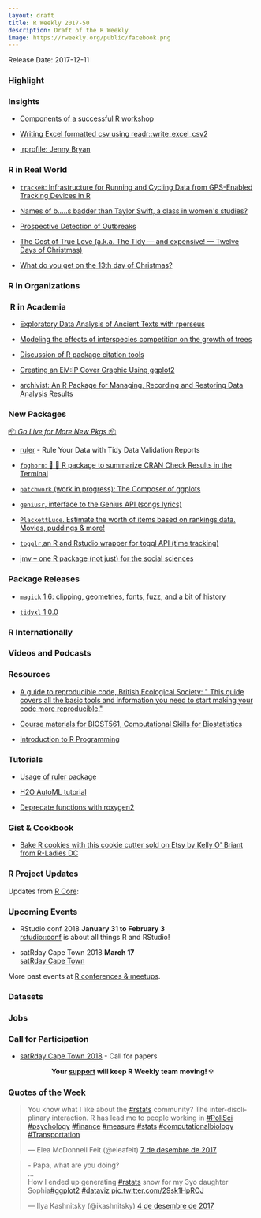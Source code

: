 ```yaml
---
layout: draft
title: R Weekly 2017-50
description: Draft of the R Weekly
image: https://rweekly.org/public/facebook.png
---
```


Release Date: 2017-12-11

###  Highlight




### Insights

+ [Components of a successful R workshop](https://blog.cpsievert.me/2017/12/04/components-of-a-successful-r-workshop/)

+ [Writing Excel formatted csv using readr::write_excel_csv2](http://appsilondatascience.com/blog/rstats/2017/12/08/readr.html)

+ [.rprofile: Jenny Bryan](https://ropensci.org/blog/2017/12/08/rprofile-jenny-bryan/)

### R in Real World

+ [`trackeR`: Infrastructure for Running and Cycling Data from GPS-Enabled Tracking Devices in R](https://www.jstatsoft.org/article/view/v082i07)

+ [Names of b.....s badder than Taylor Swift, a class in women's studies?](http://www.masalmon.eu/2017/12/05/badderb/)

+ [Prospective Detection of Outbreaks](https://arxiv.org/abs/1711.08960)

+ [The Cost of True Love (a.k.a. The Tidy — and expensive! — Twelve Days of Christmas)](https://rud.is/b/2017/12/05/the-cost-of-true-love-a-k-a-the-tidy-and-expensive-twelve-days-of-christmas/)

+ [What do you get on the 13th day of Christmas?](http://rpubs.com/markus/338158)

###  R in Organizations

###  R in Academia

+ [Exploratory Data Analysis of Ancient Texts with rperseus](https://ropensci.org/blog/2017/12/05/rperseus/)

+ [Modeling the effects of interspecies competition on the growth of trees](http://rpubs.com/rudeboybert/research_bytes_trees)

+ [Discussion of R package citation tools](https://github.com/ropensci/unconf17/issues/24)

+ [Creating an EM:IP Cover Graphic Using ggplot2](https://www.wjakethompson.com/post/mirt-visualization/)

+ [	archivist: An R Package for Managing, Recording and Restoring Data Analysis Results](https://www.jstatsoft.org/article/view/v082i11)


###  New Packages

<p class="added-hostname"><a href="https://rweekly.org/live" target="_blank" class="externalLink">📦 <i>Go Live for More New Pkgs</i> 📦</a></p>

+ [ruler](https://echasnovski.github.io/ruler/) - Rule Your Data with Tidy Data Validation Reports

+ [`foghorn`: 📢 🚢 R package to summarize CRAN Check Results in the Terminal](https://github.com/fmichonneau/foghorn)

+ [`patchwork` (work in progress): The Composer of ggplots](https://github.com/thomasp85/patchwork)

+ [`geniusr`, interface to the Genius API (songs lyrics)](https://ewenme.rbind.io/blog/2017-12-06-introducing_geniusr/)

+ [`PlackettLuce`. Estimate the worth of items based on rankings data. Movies, puddings & more!]( https://hturner.github.io/PlackettLuce/index.html)

+ [`togglr`,an R and Rstudio wrapper for toggl API (time tracking)](https://github.com/ThinkR-open/togglr)

+ [jmv – one R package (not just) for the social sciences](https://blog.jamovi.org/2017/12/07/jmv.html)

### Package Releases

+ [`magick` 1.6: clipping, geometries, fonts, fuzz, and a bit of history](https://ropensci.org/technotes/2017/12/05/magick-16/)

+ [`tidyxl` 1.0.0](https://github.com/nacnudus/tidyxl/releases/tag/v1.0.0)

###  R Internationally





###  Videos and Podcasts




###  Resources

+ [A guide to reproducible code, British Ecological Society: " This guide covers all the basic tools and information you need to start making your code more reproducible."](http://www.britishecologicalsociety.org/wp-content/uploads/2017/12/guide-to-reproducible-code.pdf)

+ [Course materials for BIOST561, Computational Skills for Biostatistics](https://github.com/adw96/biostat561)

+ [Introduction to R Programming](https://cecilialee.github.io//blog/2017/12/05/intro-to-r-programming.html)


###  Tutorials

+ [Usage of ruler package](http://www.questionflow.org/2017/12/05/usage-of-ruler-package/)

+ [H2O AutoML tutorial](https://github.com/h2oai/h2o-tutorials/tree/master/h2o-world-2017/automl)

+ [Deprecate functions with roxygen2](http://mirai-solutions.ch/news/2017/12/05/roxygen2-deprecate/)


### Gist & Cookbook


<!--<div class="post-more-begin"></div><div class="post-more-end"></div>-->

+ [Bake R cookies with this cookie cutter sold on Etsy by Kelly O' Briant from R-Ladies DC](https://www.etsy.com/listing/562883124/r-logo-cookie-cutter)

###  R Project Updates

Updates from [R Core](http://developer.r-project.org/blosxom.cgi/R-devel/NEWS):




###  Upcoming Events

+ RStudio conf 2018 **January 31 to February 3** <br />
[rstudio::conf](https://www.rstudio.com/conference/) is about all things R and RStudio!

+ satRday Cape Town 2018 **March 17** <br />
[satRday Cape Town](http://capetown2018.satrdays.org/)

<!-- + R/Finance 2018 **June 1 and 2** <br />
[Applied Finance with R](http://www.rinfinance.com).

+ [CascadiaRConf](https://cascadiarconf.com/) **June 2, 2018**
Portland, OR, US

+ [7eme Rencontres R](https://r2018-rennes.sciencesconf.org/)  **5 & 6 July 2018** <br />
Rennes - Agrocampus

+ useR! 2018 **July 10, 2018** <br />
The annual useR! conference is the main meeting of the international R user and developer community. -->

More past events at [R conferences & meetups](https://conf.rweekly.org).

### Datasets



### Jobs



###  Call for Participation

+ [satRday Cape Town 2018](http://capetown2018.satrdays.org/#callforpapers) - Call for papers

<p class="hide-support added-hostname support-rweekly" style="text-align: center;font-weight: bold;">Your <a class="non-visited externalLink" href="https://www.patreon.com/rweekly" onclick="pas(this)">support</a> will keep R Weekly team moving! 💡</p>

###  Quotes of the Week

<blockquote class="twitter-tweet" data-lang="ca"><p lang="en" dir="ltr">You know what I like about the <a href="https://twitter.com/hashtag/rstats?src=hash&amp;ref_src=twsrc%5Etfw">#rstats</a> community? The inter-discliplinary interaction. R has lead me to people working in <a href="https://twitter.com/hashtag/PoliSci?src=hash&amp;ref_src=twsrc%5Etfw">#PoliSci</a> <a href="https://twitter.com/hashtag/psychology?src=hash&amp;ref_src=twsrc%5Etfw">#psychology</a> <a href="https://twitter.com/hashtag/finance?src=hash&amp;ref_src=twsrc%5Etfw">#finance</a> <a href="https://twitter.com/hashtag/measure?src=hash&amp;ref_src=twsrc%5Etfw">#measure</a> <a href="https://twitter.com/hashtag/stats?src=hash&amp;ref_src=twsrc%5Etfw">#stats</a> <a href="https://twitter.com/hashtag/computationalbiology?src=hash&amp;ref_src=twsrc%5Etfw">#computationalbiology</a> <a href="https://twitter.com/hashtag/Transportation?src=hash&amp;ref_src=twsrc%5Etfw">#Transportation</a></p>&mdash; Elea McDonnell Feit (@eleafeit) <a href="https://twitter.com/eleafeit/status/938851639376728066?ref_src=twsrc%5Etfw">7 de desembre de 2017</a></blockquote>

<blockquote class="twitter-tweet" data-lang="ca"><p lang="en" dir="ltr">- Papa, what are you doing?<br>...<br>How I ended up generating <a href="https://twitter.com/hashtag/rstats?src=hash&amp;ref_src=twsrc%5Etfw">#rstats</a> snow for my 3yo daughter Sophia<a href="https://twitter.com/hashtag/ggplot2?src=hash&amp;ref_src=twsrc%5Etfw">#ggplot2</a> <a href="https://twitter.com/hashtag/dataviz?src=hash&amp;ref_src=twsrc%5Etfw">#dataviz</a> <a href="https://t.co/29sk1HpROJ">pic.twitter.com/29sk1HpROJ</a></p>&mdash; Ilya Kashnitsky (@ikashnitsky) <a href="https://twitter.com/ikashnitsky/status/937786580231696384?ref_src=twsrc%5Etfw">4 de desembre de 2017</a></blockquote>

